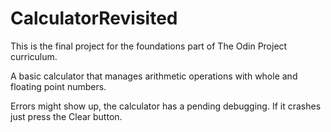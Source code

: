 # CalculatorRevisited

This is the final project for the foundations part of The Odin Project curriculum.

A basic calculator that manages arithmetic operations with whole and floating point numbers.

Errors might show up, the calculator has a pending debugging. If it crashes just press the Clear button.